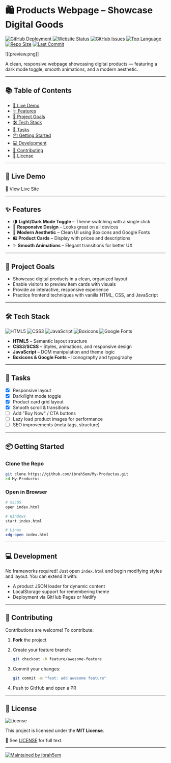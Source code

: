 # 🛍️ Products Webpage – Showcase Digital Goods

[![GitHub Deployment](https://img.shields.io/github/deployments/ibrah5em/My-Productus/github-pages?label=Deployment)](https://github.com/ibrah5em/My-Productus/deployments)
[![Website Status](https://img.shields.io/website?url=https%3A%2F%2Fibrah5em.github.io%2FMy-Productus\&down_color=red\&up_color=green\&label=Website)](https://ibrah5em.github.io/My-Productus)
[![GitHub Issues](https://img.shields.io/github/issues/ibrah5em/My-Productus)](https://github.com/ibrah5em/My-Productus/issues)
[![Top Language](https://img.shields.io/github/languages/top/ibrah5em/My-Productus)](https://github.com/ibrah5em/My-Productus)
[![Repo Size](https://img.shields.io/github/repo-size/ibrah5em/My-Productus)](https://github.com/ibrah5em/My-Productus)
[![Last Commit](https://img.shields.io/github/last-commit/ibrah5em/My-Productus)](https://github.com/ibrah5em/My-Productus/commits/main)


![[preview.png]]

A clean, responsive webpage showcasing digital products — featuring a dark mode toggle, smooth animations, and a modern aesthetic.

---

## 📚 Table of Contents

* [🚀 Live Demo](#-live-demo)
* [✨ Features](#-features)
* [🎯 Project Goals](#-project-goals)
* [🛠 Tech Stack](#-tech-stack)
* [📌 Tasks](#-tasks)
* [📦 Getting Started](#-getting-started)
* [💻 Development](#-development)
* [🤝 Contributing](#-contributing)
* [📄 License](#-license)

---

## 🚀 Live Demo

🔗 [View Live Site](https://ibrah5em.github.io/My-Productus)

---

## ✨ Features

* 🌗 **Light/Dark Mode Toggle** – Theme switching with a single click
* 📱 **Responsive Design** – Looks great on all devices
* 🎨 **Modern Aesthetic** – Clean UI using Boxicons and Google Fonts
* 🛍️ **Product Cards** – Display with prices and descriptions
* ✨ **Smooth Animations** – Elegant transitions for better UX

---

## 🎯 Project Goals

* Showcase digital products in a clean, organized layout
* Enable visitors to preview item cards with visuals
* Provide an interactive, responsive experience
* Practice frontend techniques with vanilla HTML, CSS, and JavaScript

---

## 🛠 Tech Stack

![HTML5](https://img.shields.io/badge/HTML5-E34F26?logo=html5\&logoColor=white)
![CSS3](https://img.shields.io/badge/CSS3-1572B6?logo=css3\&logoColor=white)
![JavaScript](https://img.shields.io/badge/JavaScript-F7DF1E?logo=javascript\&logoColor=black)
![Boxicons](https://img.shields.io/badge/Boxicons-2DDE98?logo=boxicons\&logoColor=white)
![Google Fonts](https://img.shields.io/badge/Google%20Fonts-Typography-4285F4?logo=google\&logoColor=white)

* **HTML5** – Semantic layout structure
* **CSS3/SCSS** – Styles, animations, and responsive design
* **JavaScript** – DOM manipulation and theme logic
* **Boxicons & Google Fonts** – Iconography and typography

---

## 📌 Tasks

* [x] Responsive layout
* [x] Dark/light mode toggle
* [x] Product card grid layout
* [x] Smooth scroll & transitions
* [ ] Add "Buy Now" / CTA buttons
* [ ] Lazy load product images for performance
* [ ] SEO improvements (meta tags, structure)

---

## 📦 Getting Started

### Clone the Repo

```bash
git clone https://github.com/ibrah5em/My-Productus.git
cd My-Productus
```

### Open in Browser

```bash
# macOS
open index.html

# Windows
start index.html

# Linux
xdg-open index.html
```

---

## 💻 Development

No frameworks required! Just open `index.html` and begin modifying styles and layout. You can extend it with:

* A product JSON loader for dynamic content
* LocalStorage support for remembering theme
* Deployment via GitHub Pages or Netlify

---

## 🤝 Contributing

Contributions are welcome! To contribute:

1. **Fork** the project
2. Create your feature branch:

   ```bash
   git checkout -b feature/awesome-feature
   ```
3. Commit your changes:

   ```bash
   git commit -m "feat: add awesome feature"
   ```
4. Push to GitHub and open a PR

---

## 📄 License

![License](https://img.shields.io/badge/License-MIT-blue.svg)

This project is licensed under the **MIT License**.

📜 See [LICENSE](LICENSE) for full text.

---

[![Maintained by ibrah5em](https://img.shields.io/badge/Maintained%20by-ibrah5em-0078D4?logo=github)](https://github.com/ibrah5em)
